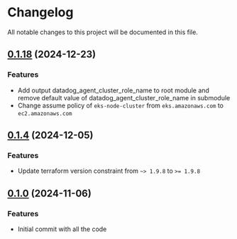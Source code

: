 # Changelog

All notable changes to this project will be documented in this file.
## [0.1.18]() (2024-12-23)
### Features
* Add output datadog_agent_cluster_role_name to root module and remove default value of datadog_agent_cluster_role_name in submodule
* Change assume policy of `eks-node-cluster` from `eks.amazonaws.com` to `ec2.amazonaws.com`

## [0.1.4]() (2024-12-05)
### Features
* Update terraform version constraint from `~> 1.9.8` to `>= 1.9.8` 

## [0.1.0]() (2024-11-06)
### Features
* Initial commit with all the code

